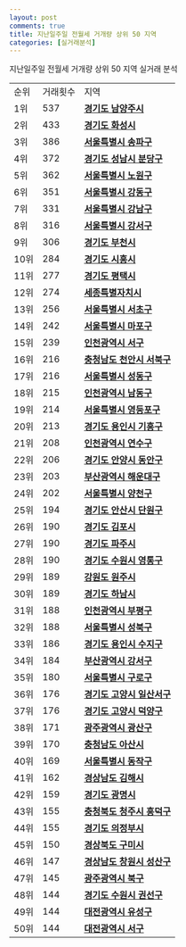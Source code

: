 ```yaml
---
layout: post
comments: true
title: 지난일주일 전월세 거개량 상위 50 지역
categories: [실거래분석]
---
```


지난일주일 전월세 거개량 상위 50 지역 실거래 분석

<table>
  <tr>
    <td>순위</td>
    <td>거래횟수</td>
    <td>지역</td>
  </tr>

  <tr>
    <td>1위</td>
    <td>537</td>
    <td colspan="4" style="font-weight: bold;"><a href="/실거래가/2021/06/15/41360.html">경기도 남양주시 </a></td>
  </tr>

  <tr>
    <td>2위</td>
    <td>433</td>
    <td colspan="4" style="font-weight: bold;"><a href="/실거래가/2021/06/15/41590.html">경기도 화성시 </a></td>
  </tr>

  <tr>
    <td>3위</td>
    <td>386</td>
    <td colspan="4" style="font-weight: bold;"><a href="/실거래가/2021/06/15/11710.html">서울특별시 송파구 </a></td>
  </tr>

  <tr>
    <td>4위</td>
    <td>372</td>
    <td colspan="4" style="font-weight: bold;"><a href="/실거래가/2021/06/15/41135.html">경기도 성남시 분당구 </a></td>
  </tr>

  <tr>
    <td>5위</td>
    <td>362</td>
    <td colspan="4" style="font-weight: bold;"><a href="/실거래가/2021/06/15/11350.html">서울특별시 노원구 </a></td>
  </tr>

  <tr>
    <td>6위</td>
    <td>351</td>
    <td colspan="4" style="font-weight: bold;"><a href="/실거래가/2021/06/15/11740.html">서울특별시 강동구 </a></td>
  </tr>

  <tr>
    <td>7위</td>
    <td>331</td>
    <td colspan="4" style="font-weight: bold;"><a href="/실거래가/2021/06/15/11680.html">서울특별시 강남구 </a></td>
  </tr>

  <tr>
    <td>8위</td>
    <td>316</td>
    <td colspan="4" style="font-weight: bold;"><a href="/실거래가/2021/06/15/11500.html">서울특별시 강서구 </a></td>
  </tr>

  <tr>
    <td>9위</td>
    <td>306</td>
    <td colspan="4" style="font-weight: bold;"><a href="/실거래가/2021/06/15/41190.html">경기도 부천시 </a></td>
  </tr>

  <tr>
    <td>10위</td>
    <td>284</td>
    <td colspan="4" style="font-weight: bold;"><a href="/실거래가/2021/06/15/41390.html">경기도 시흥시 </a></td>
  </tr>

  <tr>
    <td>11위</td>
    <td>277</td>
    <td colspan="4" style="font-weight: bold;"><a href="/실거래가/2021/06/15/41220.html">경기도 평택시 </a></td>
  </tr>

  <tr>
    <td>12위</td>
    <td>274</td>
    <td colspan="4" style="font-weight: bold;"><a href="/실거래가/2021/06/15/36110.html">세종특별자치시 </a></td>
  </tr>

  <tr>
    <td>13위</td>
    <td>256</td>
    <td colspan="4" style="font-weight: bold;"><a href="/실거래가/2021/06/15/11650.html">서울특별시 서초구 </a></td>
  </tr>

  <tr>
    <td>14위</td>
    <td>242</td>
    <td colspan="4" style="font-weight: bold;"><a href="/실거래가/2021/06/15/11440.html">서울특별시 마포구 </a></td>
  </tr>

  <tr>
    <td>15위</td>
    <td>239</td>
    <td colspan="4" style="font-weight: bold;"><a href="/실거래가/2021/06/15/28260.html">인천광역시 서구 </a></td>
  </tr>

  <tr>
    <td>16위</td>
    <td>216</td>
    <td colspan="4" style="font-weight: bold;"><a href="/실거래가/2021/06/15/44133.html">충청남도 천안시 서북구 </a></td>
  </tr>

  <tr>
    <td>17위</td>
    <td>216</td>
    <td colspan="4" style="font-weight: bold;"><a href="/실거래가/2021/06/15/11200.html">서울특별시 성동구 </a></td>
  </tr>

  <tr>
    <td>18위</td>
    <td>215</td>
    <td colspan="4" style="font-weight: bold;"><a href="/실거래가/2021/06/15/28200.html">인천광역시 남동구 </a></td>
  </tr>

  <tr>
    <td>19위</td>
    <td>214</td>
    <td colspan="4" style="font-weight: bold;"><a href="/실거래가/2021/06/15/11560.html">서울특별시 영등포구 </a></td>
  </tr>

  <tr>
    <td>20위</td>
    <td>213</td>
    <td colspan="4" style="font-weight: bold;"><a href="/실거래가/2021/06/15/41463.html">경기도 용인시 기흥구 </a></td>
  </tr>

  <tr>
    <td>21위</td>
    <td>208</td>
    <td colspan="4" style="font-weight: bold;"><a href="/실거래가/2021/06/15/28185.html">인천광역시 연수구 </a></td>
  </tr>

  <tr>
    <td>22위</td>
    <td>206</td>
    <td colspan="4" style="font-weight: bold;"><a href="/실거래가/2021/06/15/41173.html">경기도 안양시 동안구 </a></td>
  </tr>

  <tr>
    <td>23위</td>
    <td>203</td>
    <td colspan="4" style="font-weight: bold;"><a href="/실거래가/2021/06/15/26350.html">부산광역시 해운대구 </a></td>
  </tr>

  <tr>
    <td>24위</td>
    <td>202</td>
    <td colspan="4" style="font-weight: bold;"><a href="/실거래가/2021/06/15/11470.html">서울특별시 양천구 </a></td>
  </tr>

  <tr>
    <td>25위</td>
    <td>194</td>
    <td colspan="4" style="font-weight: bold;"><a href="/실거래가/2021/06/15/41273.html">경기도 안산시 단원구 </a></td>
  </tr>

  <tr>
    <td>26위</td>
    <td>190</td>
    <td colspan="4" style="font-weight: bold;"><a href="/실거래가/2021/06/15/41570.html">경기도 김포시 </a></td>
  </tr>

  <tr>
    <td>27위</td>
    <td>190</td>
    <td colspan="4" style="font-weight: bold;"><a href="/실거래가/2021/06/15/41480.html">경기도 파주시 </a></td>
  </tr>

  <tr>
    <td>28위</td>
    <td>190</td>
    <td colspan="4" style="font-weight: bold;"><a href="/실거래가/2021/06/15/41117.html">경기도 수원시 영통구 </a></td>
  </tr>

  <tr>
    <td>29위</td>
    <td>189</td>
    <td colspan="4" style="font-weight: bold;"><a href="/실거래가/2021/06/15/42130.html">강원도 원주시 </a></td>
  </tr>

  <tr>
    <td>30위</td>
    <td>189</td>
    <td colspan="4" style="font-weight: bold;"><a href="/실거래가/2021/06/15/41450.html">경기도 하남시 </a></td>
  </tr>

  <tr>
    <td>31위</td>
    <td>188</td>
    <td colspan="4" style="font-weight: bold;"><a href="/실거래가/2021/06/15/28237.html">인천광역시 부평구 </a></td>
  </tr>

  <tr>
    <td>32위</td>
    <td>188</td>
    <td colspan="4" style="font-weight: bold;"><a href="/실거래가/2021/06/15/11290.html">서울특별시 성북구 </a></td>
  </tr>

  <tr>
    <td>33위</td>
    <td>186</td>
    <td colspan="4" style="font-weight: bold;"><a href="/실거래가/2021/06/15/41465.html">경기도 용인시 수지구 </a></td>
  </tr>

  <tr>
    <td>34위</td>
    <td>184</td>
    <td colspan="4" style="font-weight: bold;"><a href="/실거래가/2021/06/15/26440.html">부산광역시 강서구 </a></td>
  </tr>

  <tr>
    <td>35위</td>
    <td>180</td>
    <td colspan="4" style="font-weight: bold;"><a href="/실거래가/2021/06/15/11530.html">서울특별시 구로구 </a></td>
  </tr>

  <tr>
    <td>36위</td>
    <td>176</td>
    <td colspan="4" style="font-weight: bold;"><a href="/실거래가/2021/06/15/41287.html">경기도 고양시 일산서구 </a></td>
  </tr>

  <tr>
    <td>37위</td>
    <td>176</td>
    <td colspan="4" style="font-weight: bold;"><a href="/실거래가/2021/06/15/41281.html">경기도 고양시 덕양구 </a></td>
  </tr>

  <tr>
    <td>38위</td>
    <td>171</td>
    <td colspan="4" style="font-weight: bold;"><a href="/실거래가/2021/06/15/29200.html">광주광역시 광산구 </a></td>
  </tr>

  <tr>
    <td>39위</td>
    <td>170</td>
    <td colspan="4" style="font-weight: bold;"><a href="/실거래가/2021/06/15/44200.html">충청남도 아산시 </a></td>
  </tr>

  <tr>
    <td>40위</td>
    <td>169</td>
    <td colspan="4" style="font-weight: bold;"><a href="/실거래가/2021/06/15/11590.html">서울특별시 동작구 </a></td>
  </tr>

  <tr>
    <td>41위</td>
    <td>162</td>
    <td colspan="4" style="font-weight: bold;"><a href="/실거래가/2021/06/15/48250.html">경상남도 김해시 </a></td>
  </tr>

  <tr>
    <td>42위</td>
    <td>159</td>
    <td colspan="4" style="font-weight: bold;"><a href="/실거래가/2021/06/15/41210.html">경기도 광명시 </a></td>
  </tr>

  <tr>
    <td>43위</td>
    <td>155</td>
    <td colspan="4" style="font-weight: bold;"><a href="/실거래가/2021/06/15/43113.html">충청북도 청주시 흥덕구 </a></td>
  </tr>

  <tr>
    <td>44위</td>
    <td>155</td>
    <td colspan="4" style="font-weight: bold;"><a href="/실거래가/2021/06/15/41150.html">경기도 의정부시 </a></td>
  </tr>

  <tr>
    <td>45위</td>
    <td>150</td>
    <td colspan="4" style="font-weight: bold;"><a href="/실거래가/2021/06/15/47190.html">경상북도 구미시 </a></td>
  </tr>

  <tr>
    <td>46위</td>
    <td>147</td>
    <td colspan="4" style="font-weight: bold;"><a href="/실거래가/2021/06/15/48123.html">경상남도 창원시 성산구 </a></td>
  </tr>

  <tr>
    <td>47위</td>
    <td>145</td>
    <td colspan="4" style="font-weight: bold;"><a href="/실거래가/2021/06/15/29170.html">광주광역시 북구 </a></td>
  </tr>

  <tr>
    <td>48위</td>
    <td>144</td>
    <td colspan="4" style="font-weight: bold;"><a href="/실거래가/2021/06/15/41113.html">경기도 수원시 권선구 </a></td>
  </tr>

  <tr>
    <td>49위</td>
    <td>144</td>
    <td colspan="4" style="font-weight: bold;"><a href="/실거래가/2021/06/15/30200.html">대전광역시 유성구 </a></td>
  </tr>

  <tr>
    <td>50위</td>
    <td>144</td>
    <td colspan="4" style="font-weight: bold;"><a href="/실거래가/2021/06/15/30170.html">대전광역시 서구 </a></td>
  </tr>

</table>
